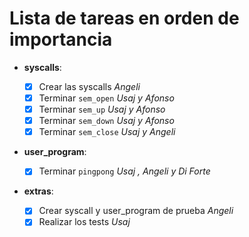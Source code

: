 # Lista de tareas en orden de importancia

- **syscalls**:

    - [X] Crear las syscalls     *Angeli*   
    - [X] Terminar `sem_open`    *Usaj y Afonso*       
    - [X] Terminar `sem_up`      *Usaj y Afonso*        
    - [X] Terminar `sem_down`    *Usaj y Afonso*          
    - [X] Terminar `sem_close`   *Usaj y Angeli*       

- **user_program**:

    - [X] Terminar `pingpong`    *Usaj , Angeli y Di Forte*            

- **extras**:
    - [X] Crear syscall y user_program de prueba    *Angeli*
    - [X] Realizar los tests                        *Usaj*